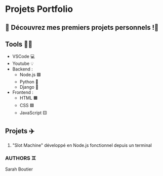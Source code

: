 # Projets Portfolio

## 🌟 Découvrez mes premiers projets personnels !🌟

## Tools 🧑‍💻
- VSCode 💻
- Youtube 💡
- Backend :
    - Node.js 🟩
    - Python 🐍
    - Django 🥑
- Frontend :
    - HTML 🟧
    - CSS 🟦
    - JavaScript 🟨

## Projets ✈️
1. "Slot Machine" développé en Node.js fonctionnel depuis un terminal

### AUTHORS ♊
Sarah Boutier
